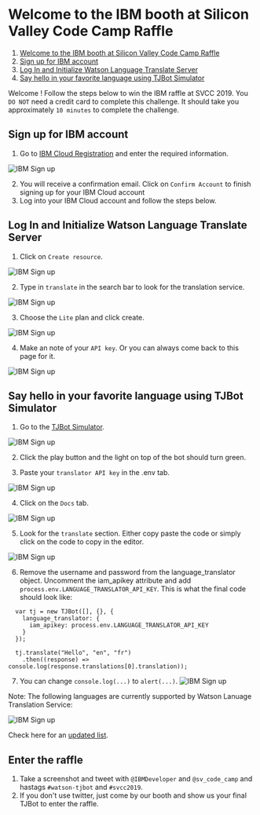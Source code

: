 # Welcome to the IBM booth at Silicon Valley Code Camp Raffle

1. [Welcome to the IBM booth at Silicon Valley Code Camp Raffle](#welcome-to-the-ibm-booth-at-silicon-valley-code-camp-raffle)
2. [Sign up for IBM account](#sign-up-for-ibm-account)
3. [Log In and Initialize Watson Language Translate Server](#log-in-and-initialize-watson-language-translate-server)
4. [Say hello in your favorite language using TJBot Simulator](#say-hello-in-your-favorite-language-using-tjbot-simulator)

Welcome ! Follow the steps below to win the IBM raffle at SVCC 2019. You `DO NOT` need a credit card to complete this challenge. It should take you approximately `10 minutes` to complete the challenge.

## Sign up for IBM account

1. Go to [IBM Cloud Registration](https://ibm.biz/BdzvbK) and enter the required information.

![IBM Sign up](assets/ibm-signup.jpg)

2. You will receive a confirmation email. Click on `Confirm Account` to finish signing up for your IBM Cloud account
3. Log into your IBM Cloud account and follow the steps below.

## Log In and Initialize Watson Language Translate Server

1. Click on `Create resource`.

![IBM Sign up](assets/ibm-dashboard-clean.jpg)

2. Type in `translate` in the search bar to look for the translation service.

![IBM Sign up](assets/ibm-catalog-translate.jpg)

3. Choose the `Lite` plan and click create.

![IBM Sign up](assets/ibm-translate-initiate.jpg)

4. Make an note of your `API key`. Or you can always come back to this page for it.

![IBM Sign up](assets/ibm-translate-key.jpg)

## Say hello in your favorite language using TJBot Simulator

1. Go to the [TJBot Simulator](https://my-tjbot.mybluemix.net/).

![IBM Sign up](assets/tjbot-1.jpg)

2. Click the play button and the light on top of the bot should turn green.

3. Paste your `translator API key` in the .env tab.

![IBM Sign up](assets/tjbot-translator-key-3.jpg)

4. Click on the `Docs` tab.

![IBM Sign up](assets/tjbot-2-translate-docs.jpg)

5. Look for the `translate` section. Either copy paste the code or simply click on the code to copy in the editor.

![IBM Sign up](assets/tjbot-3-translate-insert.jpg)

6. Remove the username and password from the language_translator object. Uncomment the iam_apikey attribute and add `process.env.LANGUAGE_TRANSLATOR_API_KEY`. This is what the final code should look like:

```
  var tj = new TJBot([], {}, {
    language_translator: {
      iam_apikey: process.env.LANGUAGE_TRANSLATOR_API_KEY
    }
  });

  tj.translate("Hello", "en", "fr")
    .then((response) => console.log(response.translations[0].translation));
```

7. You can change `console.log(...)` to `alert(...)`.
   ![IBM Sign up](assets/tjbot-4-final-2.jpg)

Note: The following languages are currently supported by Watson Lanuage Translation Service:

![IBM Sign up](assets/ibm-translate-languages.jpg)

Check here for an [updated list](https://console.bluemix.net/docs/services/language-translator/translation-models.html#translation-models).

## Enter the raffle

1. Take a screenshot and tweet with `@IBMDeveloper` and `@sv_code_camp` and hastags `#watson-tjbot` and `#svcc2019`.
2. If you don't use twitter, just come by our booth and show us your final TJBot to enter the raffle.
